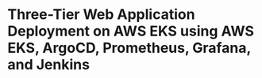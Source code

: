 # Three-Tier Web Application Deployment on AWS EKS using AWS EKS, ArgoCD, Prometheus, Grafana, and Jenkins


